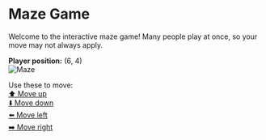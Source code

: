 # Maze Game  
Welcome to the interactive maze game! Many people play at once, so your move may not always apply.

**Player position:** (6, 4)  
![Maze](https://recognize-instructor-criteria-other.trycloudflare.com/images/pos_6_4.png?t=1760507092240)

Use these to move:  
[⬆️ Move up](https://recognize-instructor-criteria-other.trycloudflare.com/move/6_4_w)  
[⬇️ Move down](https://recognize-instructor-criteria-other.trycloudflare.com/move/6_4_s)  
[⬅️ Move left](https://recognize-instructor-criteria-other.trycloudflare.com/move/6_4_a)  
[➡️ Move right](https://recognize-instructor-criteria-other.trycloudflare.com/move/6_4_d)
